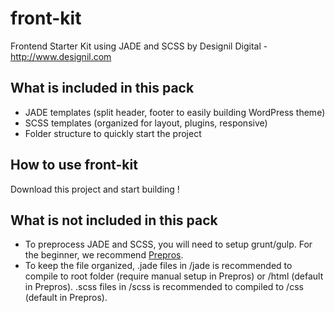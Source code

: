 # front-kit
Frontend Starter Kit using JADE and SCSS by Designil Digital - http://www.designil.com

## What is included in this pack
 - JADE templates (split header, footer to easily building WordPress theme)
 - SCSS templates (organized for layout, plugins, responsive)
 - Folder structure to quickly start the project

## How to use front-kit
Download this project and start building ! 

## What is not included in this pack
- To preprocess JADE and SCSS, you will need to setup grunt/gulp. For the beginner, we recommend [Prepros](https://prepros.io/).
- To keep the file organized, .jade files in /jade is recommended to compile to root folder (require manual setup in Prepros) or /html (default in Prepros). .scss files in /scss is recommended to compiled to /css (default in Prepros). 